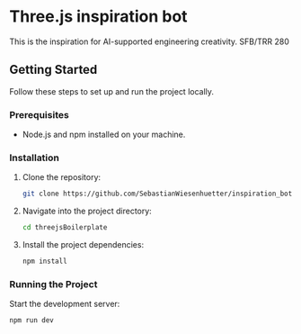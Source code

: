 # Three.js inspiration bot

This is the inspiration for AI-supported engineering creativity. SFB/TRR 280

## Getting Started

Follow these steps to set up and run the project locally.

### Prerequisites

- Node.js and npm installed on your machine.

### Installation

1. Clone the repository:
    ```bash
    git clone https://github.com/SebastianWiesenhuetter/inspiration_bot.git
    ```

2. Navigate into the project directory:
    ```bash
    cd threejsBoilerplate
    ```

3. Install the project dependencies:
    ```bash
    npm install
    ```

### Running the Project

Start the development server:
```bash
npm run dev